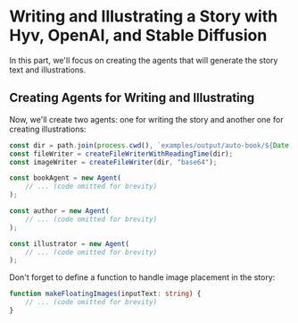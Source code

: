 # Writing and Illustrating a Story with Hyv, OpenAI, and Stable Diffusion

In this part, we'll focus on creating the agents that will generate the story text and illustrations.

## Creating Agents for Writing and Illustrating

Now, we'll create two agents: one for writing the story and another one for creating illustrations:

```typescript
const dir = path.join(process.cwd(), `examples/output/auto-book/${Date.now()}`);
const fileWriter = createFileWriterWithReadingTime(dir);
const imageWriter = createFileWriter(dir, "base64");

const bookAgent = new Agent(
    // ... (code omitted for brevity)
);

const author = new Agent(
    // ... (code omitted for brevity)
);

const illustrator = new Agent(
    // ... (code omitted for brevity)
);
```

Don't forget to define a function to handle image placement in the story:

```typescript
function makeFloatingImages(inputText: string) {
    // ... (code omitted for brevity)
}
```
